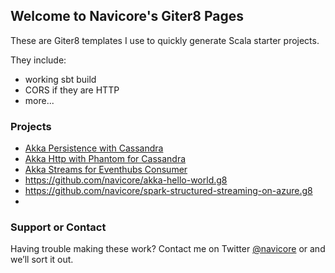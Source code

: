 ## Welcome to Navicore's Giter8 Pages

These are Giter8 templates I use to quickly generate Scala starter projects.  

They include:

* working sbt build
* CORS if they are HTTP
* more...

### Projects

* [Akka Persistence with Cassandra](https://github.com/navicore/akka-persistence-cassandra.g8)
* [Akka Http with Phantom for Cassandra](https://github.com/navicore/akka-http-phantom.g8)
* [Akka Streams for Eventhubs Consumer](https://github.com/navicore/akka-eventhubs-consumer.g8)
* https://github.com/navicore/akka-hello-world.g8
* https://github.com/navicore/spark-structured-streaming-on-azure.g8
* 

### Support or Contact

Having trouble making these work? Contact me on Twitter [@navicore](https://twitter.com/Navicore) or and we’ll sort it out.
